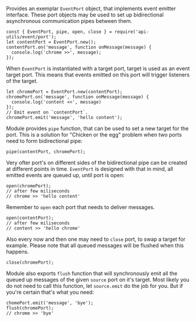 Provides an exemplar `EventPort` object, that implements event emitter
interface. These port objects may be used to set up bidirectional
asynchronous communication pipes between them.

    const { EventPort, pipe, open, close } = require('api-utils/event/port');
    let contentPort = EventPort.new();
    contentPort.on('message', function onMessage(message) {
      console.log('chrome >>', message);
    });

When `EventPort` is instantiated with a target port, target is used as an
event target port. This means that events emitted on this port will trigger
listeners of the target.

    let chromePort = EventPort.new(contentPort);
    chromePort.on('message', function onMessage(message) {
      console.log('content <<', message)
    });
    // Emit event on `contentPort`.
    chromePort.emit('message', 'hello content');

Module provides `pipe` function, that can be used to set a new target for the
port. This is a solution for "Chicken or the egg" problem when two ports need
to form bidirectional pipe:

    pipe(contentPort, chromePort);

Very ofter port's on different sides of the bidirectional pipe can be created
at different points in time. `EventPort` is designed with that in mind, all
emitted events are queued up, until port is open:

    open(chromePort);
    // after few miliseconds
    // chrome >> 'hello content'

Remember to `open` each port that needs to deliver messages.

    open(contentPort);
    // after few miliseconds
    // content >> 'hello chrome'

Also every now and then one may need to `close` port, to swap a target for
example. Please note that all queued messages will be flushed when this happens.

    close(chromePort);

Module also exports `flush` function that will synchronously emit all the
queued up messages of the given `source` port on it's target. Most likely you
do not need to call this function, let `source.emit` do the job for you. But if
you're certain that's what you need:

    chomePort.emit('message', 'bye');
    flush(chromePort);
    // chrome >> 'bye'

